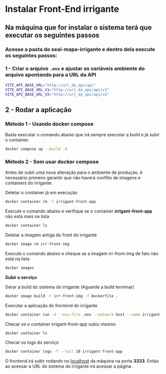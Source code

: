 # Instalar Front-End irrigante

## Na máquina que for instalar o sistema terá que executar os seguintes passos

### Acesse a pasta do seai-mapa-irrigante e dentro dela execute os seguintes passos:

### 1 - Criar o arquivo `.env` e ajustar as variáveis ambiente do arquivo apontando para a URL da API

```bash
VITE_API_BASE_URL="http://url_da_api/api"
VITE_API_BASE_URL_V1="http://url_da_api/api/v1"
VITE_API_BASE_URL_V2="http://url_da_api/api/v2"
```

## 2 - Rodar a aplicação

### Método 1 - Usando docker compose

Basta executar o comando abaixo que irá sempre executar a build e já subir o container.

```bash
docker compose up --build -d
```

### Método 2 - Sem usar docker compose

Antes de subir uma nova alteração para o ambiente de produção, é necessário primeiro garantir que não haverá conflito de imagens e containers do irrigante.

Deletar o container já em execução

```bash
docker container rm -f irrigant-front-app
```

Execute o comando abaixo e verifique se o container **irrigant-front-app** não está mais na lista

```bash
docker container ls
```

Deletar a imagem antiga do front do irrigante

```bash
docker image rm irr-front-img
```

Execute o comando abaixo e cheque se a imagem irr-front-img de fato não está na lista

```bash
docker images
```

**Subir o serviço**

Gerar a build do sistema do irrigante (Aguarde a build terminar)

```bash
docker image build -t irr-front-img -f Dockerfile .
```

Executar a aplicação do frontend do irrigante

```bash
docker container run -d --env-file .env --network host --name irrigant-front-app irr-front-img
```

Checar se o container irrigant-front-app subiu mesmo

```bash
docker container ls
```

Checar os logs do serviço

```bash
docker container logs -f --tail 10 irrigant-front-app
```

O frontend irá subir rodando no [localhost](http://localhost) da máquina na porta **3333**. Então ao acessar a URL do sistema do irrigante irá acessar a página.
